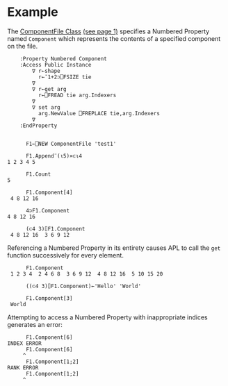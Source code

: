 # Example

The [ComponentFile Class](../component-file-class-example.md) [(see page 1)](../component-file-class-example.md) specifies a Numbered Property named `Component` which represents the contents of a specified component on the file.
```apl
    :Property Numbered Component
    :Access Public Instance
        ∇ r←shape
          r←¯1+2⊃⎕FSIZE tie
        ∇
        ∇ r←get arg
          r←⎕FREAD tie arg.Indexers
        ∇
        ∇ set arg
          arg.NewValue ⎕FREPLACE tie,arg.Indexers
        ∇
    :EndProperty
```

```apl

      F1←⎕NEW ComponentFile 'test1'
      
      F1.Append¨(⍳5)×⊂⍳4
1 2 3 4 5
      
      F1.Count
5
      
      F1.Component[4]
 4 8 12 16 
      
      4⊃F1.Component
4 8 12 16
      
      (⊂4 3)⌷F1.Component
 4 8 12 16  3 6 9 12 
```

Referencing a Numbered Property in its entirety causes APL to call the `get` function successively for every element.
```apl
      F1.Component
 1 2 3 4  2 4 6 8  3 6 9 12  4 8 12 16  5 10 15 20
      
      ((⊂4 3)⌷F1.Component)←'Hello' 'World'
      
      F1.Component[3]
 World
```

Attempting to access a Numbered Property with inappropriate indices generates an error:
```apl
      F1.Component[6]
INDEX ERROR
      F1.Component[6]
     ^
      F1.Component[1;2]
RANK ERROR
      F1.Component[1;2]
     ^
```
